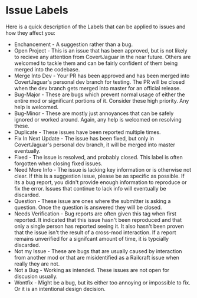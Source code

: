 # Issue Labels

Here is a quick description of the Labels that can be applied to issues and how they affect you:

* Enchancement - A suggestion rather than a bug.
* Open Project - This is an issue that has been approved, but is not likely to recieve any attention from CovertJaguar in the near future. Others are welcomed to tackle them and can be fairly confident of them being merged into the codebase.
* Merge Into Dev - Your PR has been approved and has been merged into CovertJaguar's personal dev branch for testing. The PR will be closed when the dev branch gets merged into master for an official release.
* Bug-Major - These are bugs which prevent normal usage of either the entire mod or significant portions of it. Consider these high priority. Any help is welcomed.
* Bug-Minor - These are mostly just annoyances that can be safely ignored or worked around. Again, any help is welcomed on resolving these.
* Duplicate - These issues have been reported multiple times.
* Fix In Next Update - The issue has been fixed, but only in CovertJaguar's personal dev branch, it will be merged into master eventually.
* Fixed - The issue is resolved, and probably closed. This label is often forgotten when closing fixed issues.
* Need More Info - The issue is lacking key information or is otherwise not clear. If this is a suggestion issue, please be as specific as possible. If its a bug report, you didn't provide enough information to reproduce or fix the error. Issues that continue to lack info will eventually be discarded.
* Question - These issue are ones where the submitter is asking a question. Once the question is answered they will be closed.
* Needs Verification - Bug reports are often given this tag when first reported. It indicated that this issue hasn't been reproduced and that only a single person has reported seeing it. It also hasn't been proven that the issue isn't the result of a cross-mod interaction. If a report remains unverified for a signifcant amount of time, it is typcially discarded.
* Not my Issue - These are bugs that are usually caused by interaction from another mod or that are misidentified as a Railcraft issue when really they are not.
* Not a Bug - Working as intended. These issues are not open for discusion usually.
* Wontfix - Might be a bug, but its either too annoying or impossible to fix. Or it is an intentional design decision.
